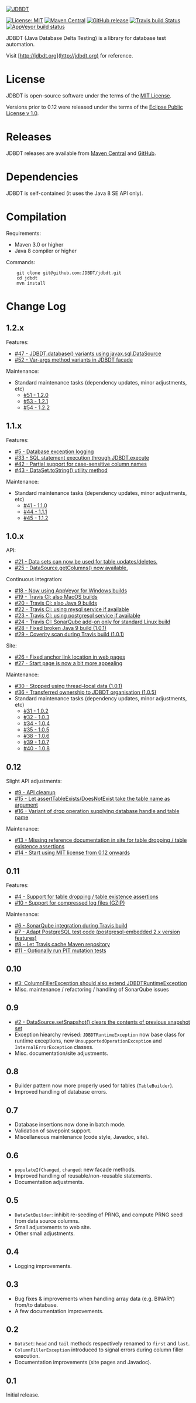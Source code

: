 [![JDBDT](https://raw.githubusercontent.com/JDBDT/jdbdt/master/src/site/resources/images/jdbdt-logo.png)](http://jdbdt.org)

[![License: MIT](https://img.shields.io/badge/License-MIT-yellow.svg)](http://jdbdt.org/MIT_License.html)
[![Maven Central](https://img.shields.io/maven-central/v/org.jdbdt/jdbdt.svg)](https://search.maven.org/#search%7Cga%7C1%7Corg.jdbdt)
[![GitHub release](https://img.shields.io/github/release/JDBDT/jdbdt.svg)](https://github.com/JDBDT/jdbdt/releases)
[![Travis build Status](https://api.travis-ci.org/JDBDT/jdbdt.png?branch=master)](https://travis-ci.org/JDBDT/jdbdt)
[![AppVeyor build status](https://ci.appveyor.com/api/projects/status/647d281hp1b8py3p?svg=false)](https://ci.appveyor.com/project/edrdo/jdbdt)


JDBDT (Java Database Delta Testing) is a library for database test automation.

Visit [http://jdbdt.org](http://jdbdt.org) for reference.

# License

JDBDT is open-source software under the terms of the 
[MIT License](http://jdbdt.org/MIT_License.html).

Versions prior to 0.12 were released under the terms of the [Eclipse Public License v 1.0](http://www.eclipse.org/legal/epl-v10.html).

# Releases

JDBDT releases are available from [Maven Central](http://search.maven.org/#search%7Cga%7C1%7Cjdbdt) and [GitHub](https://github.com/JDBDT/jdbdt/releases).

# Dependencies

JDBDT is self-contained (it uses the Java 8 SE API only).

# Compilation 

Requirements:

* Maven 3.0 or higher
* Java 8 compiler or higher

Commands: 

        git clone git@github.com:JDBDT/jdbdt.git
        cd jdbdt
        mvn install

# Change Log

## 1.2.x 

Features:
* [#47 - JDBDT.database() variants using javax.sql.DataSource](https://github.com/JDBDT/jdbdt/issues/47)
* [#52 - Var-args method variants in JDBDT facade](https://github.com/JDBDT/jdbdt/issues/52)

Maintenance:
* Standard maintenance tasks (dependency updates, minor adjustments, etc) 
	* [#51 - 1.2.0](https://github.com/JDBDT/jdbdt/issues/51)
	* [#53 - 1.2.1](https://github.com/JDBDT/jdbdt/issues/53)
	* [#54 - 1.2.2](https://github.com/JDBDT/jdbdt/issues/54)

## 1.1.x

Features:

* [#5 - Database exception logging](https://github.com/JDBDT/jdbdt/issues/5)
* [#33 - SQL statement execution through JDBDT.execute](https://github.com/JDBDT/jdbdt/issues/33)
* [#42 - Partial support for case-sensitive column names](https://github.com/JDBDT/jdbdt/issues/42)
* [#43 - DataSet.toString() utility method](https://github.com/JDBDT/jdbdt/issues/43)

Maintenance:

* Standard maintenance tasks (dependency updates, minor adjustments, etc) 
	* [#41 - 1.1.0](https://github.com/JDBDT/jdbdt/issues/41)
	* [#44 - 1.1.1](https://github.com/JDBDT/jdbdt/issues/44)
	* [#45 - 1.1.2](https://github.com/JDBDT/jdbdt/issues/45)
  
## 1.0.x

API:

* [#21 - Data sets can now be used for table updates/deletes.](https://github.com/JDBDT/jdbdt/issues/21)
* [#25 - DataSource.getColumns() now available.](https://github.com/JDBDT/jdbdt/issues/25)

Continuous integration:

* [#18 - Now using AppVeyor for Windows builds](https://github.com/JDBDT/jdbdt/issues/18)
* [#19 - Travis CI: also MacOS builds](https://github.com/JDBDT/jdbdt/issues/19)
* [#20 - Travis CI: also Java 9 builds ](https://github.com/JDBDT/jdbdt/issues/20)
* [#22 - Travis CI: using mysql service if available](https://github.com/JDBDT/jdbdt/issues/22)
* [#23 - Travis CI: using postgresql service if available](https://github.com/JDBDT/jdbdt/issues/23)
* [#24 - Travis CI: SonarQube add-on only for standard Linux build](https://github.com/JDBDT/jdbdt/issues/24)
* [#28 - Fixed broken Java 9 build (1.0.1)](https://github.com/JDBDT/jdbdt/issues/28) 
* [#29 - Coverity scan during Travis build (1.0.1)](https://github.com/JDBDT/jdbdt/issues/29)

Site:
* [#26 - Fixed anchor link location in web pages](https://github.com/JDBDT/jdbdt/issues/26)
* [#27 - Start page is now a bit more appealing](https://github.com/JDBDT/jdbdt/issues/27)

Maintenance:
* [#30 - Stopped using thread-local data (1.0.1)](https://github.com/JDBDT/jdbdt/issues/30)
* [#36 - Transferred ownership to JDBDT organisation (1.0.5)](https://github.com/JDBDT/jdbdt/issues/36)
* Standard maintenance tasks (dependency updates, minor adjustments, etc) 
	* [#31 - 1.0.2](https://github.com/JDBDT/jdbdt/issues/31)
	* [#32 - 1.0.3](https://github.com/JDBDT/jdbdt/issues/32)
	* [#34 - 1.0.4](https://github.com/JDBDT/jdbdt/issues/34)
	* [#35 - 1.0.5](https://github.com/JDBDT/jdbdt/issues/35)
	* [#38 - 1.0.6](https://github.com/JDBDT/jdbdt/issues/38)
	* [#39 - 1.0.7](https://github.com/JDBDT/jdbdt/issues/39)
	* [#40 - 1.0.8](https://github.com/JDBDT/jdbdt/issues/40)

## 0.12

Slight API adjustments:
* [#9 - API cleanup](https://github.com/JDBDT/jdbdt/issues/9)
* [#15 - Let assertTableExists/DoesNotExist take the table name as argument](https://github.com/JDBDT/jdbdt/issues/15)
* [#16 - Variant of drop operation supplying database handle and table name](https://github.com/JDBDT/jdbdt/issues/16)

Maintenance:
* [#13 - Missing reference documentation in site for table dropping / table existence assertions](https://github.com/JDBDT/jdbdt/issues/13)
* [#14 - Start using MIT license from 0.12 onwards](https://github.com/JDBDT/jdbdt/issues/14)

## 0.11

Features:
* [#4 - Support for table dropping / table existence assertions](https://github.com/JDBDT/jdbdt/issues/4)
* [#10 - Support for compressed log files (GZIP)](https://github.com/JDBDT/jdbdt/issues/10)

Maintenance:
* [#6 - SonarQube integration during Travis build](https://github.com/JDBDT/jdbdt/issues/6)
* [#7 - Adapt PostgreSQL test code (postgresql-embedded 2.x version features)](https://github.com/JDBDT/jdbdt/issues/7)
* [#8 - Let Travis cache Maven repository](https://github.com/JDBDT/jdbdt/issues/8)
* [#11 - Optionally run PIT mutation tests](https://github.com/JDBDT/jdbdt/issues/11)

## 0.10

* [#3: ColumnFillerException should also extend JDBDTRuntimeException](https://github.com/JDBDT/jdbdt/issues/2)
* Misc. maintenance / refactoring / handling of SonarQube issues

## 0.9

* [#2 - DataSource.setSnapshot() clears the contents of previous snapshot set](https://github.com/JDBDT/jdbdt/issues/2)
* Exception hiearchy revised: `JDBDTRuntimeException` now base class
for runtime exceptions, new `UnsupportedOperationException` and `InternalErrorException` classes.
* Misc. documentation/site adjustments.

## 0.8

* Builder pattern now more properly used for tables (`TableBuilder`).
* Improved handling of database errors.

## 0.7

* Database insertions now done in batch mode.
* Validation of savepoint support.
* Miscellaneous maintenance (code style, Javadoc, site).

## 0.6

* `populateIfChanged`, `changed`: new facade methods.
* Improved handling of reusable/non-reusable statements.
* Documentation adjustments.

## 0.5

* `DataSetBuilder`: inhibit re-seeding of PRNG, and compute PRNG seed from
data source columns.
* Small adjustements to web site.
* Other small adjustments.

## 0.4

* Logging improvements.

## 0.3 

* Bug fixes & improvements when handling array data (e.g. BINARY) from/to database.
* A few documentation improvements.

## 0.2 

* `DataSet`: `head` and `tail` methods respectively renamed to `first` and `last`.
* `ColumnFillerException` introduced to signal errors during column filler execution.
* Documentation improvements (site pages and Javadoc).

## 0.1

Initial release.



